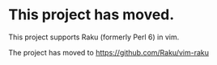 # This project has moved.

This project supports Raku (formerly Perl 6) in vim.

The project has moved to https://github.com/Raku/vim-raku
